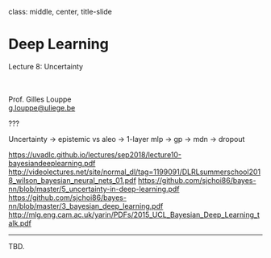 class: middle, center, title-slide

# Deep Learning

Lecture 8: Uncertainty

<br><br>
Prof. Gilles Louppe<br>
[g.louppe@uliege.be](g.louppe@uliege.be)

???

Uncertainty
-> epistemic vs aleo
-> 1-layer mlp -> gp
-> mdn
-> dropout

https://uvadlc.github.io/lectures/sep2018/lecture10-bayesiandeeplearning.pdf
http://videolectures.net/site/normal_dl/tag=1199091/DLRLsummerschool2018_wilson_bayesian_neural_nets_01.pdf
https://github.com/sjchoi86/bayes-nn/blob/master/5_uncertainty-in-deep-learning.pdf
https://github.com/sjchoi86/bayes-nn/blob/master/3_bayesian_deep_learning.pdf
http://mlg.eng.cam.ac.uk/yarin/PDFs/2015_UCL_Bayesian_Deep_Learning_talk.pdf

---

TBD.
